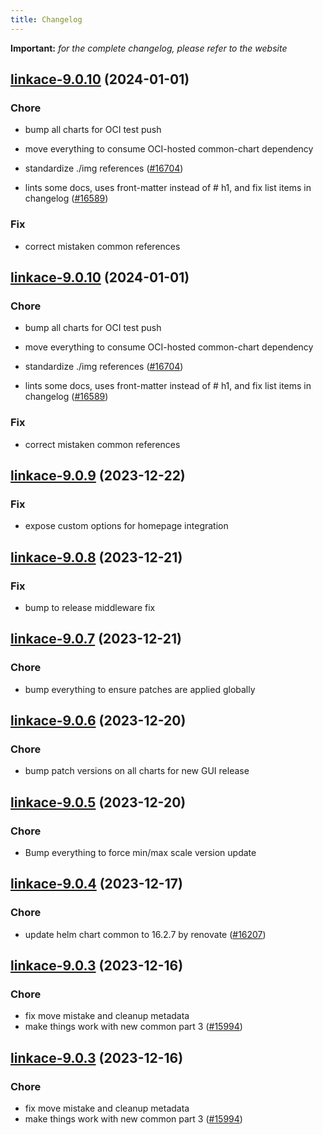 ```yaml
---
title: Changelog
---
```


**Important:**
*for the complete changelog, please refer to the website*



## [linkace-9.0.10](https://github.com/truecharts/charts/compare/linkace-9.0.9...linkace-9.0.10) (2024-01-01)

### Chore



- bump all charts for OCI test push

- move everything to consume OCI-hosted common-chart dependency

- standardize ./img references ([#16704](https://github.com/truecharts/charts/issues/16704))

- lints some docs, uses front-matter instead of # h1, and fix list items in changelog ([#16589](https://github.com/truecharts/charts/issues/16589))

### Fix



- correct mistaken common references


## [linkace-9.0.10](https://github.com/truecharts/charts/compare/linkace-9.0.9...linkace-9.0.10) (2024-01-01)

### Chore



- bump all charts for OCI test push

- move everything to consume OCI-hosted common-chart dependency

- standardize ./img references ([#16704](https://github.com/truecharts/charts/issues/16704))

- lints some docs, uses front-matter instead of # h1, and fix list items in changelog ([#16589](https://github.com/truecharts/charts/issues/16589))

### Fix



- correct mistaken common references
## [linkace-9.0.9](https://github.com/truecharts/charts/compare/linkace-9.0.8...linkace-9.0.9) (2023-12-22)

### Fix

- expose custom options for homepage integration

## [linkace-9.0.8](https://github.com/truecharts/charts/compare/linkace-9.0.7...linkace-9.0.8) (2023-12-21)

### Fix

- bump to release middleware fix

## [linkace-9.0.7](https://github.com/truecharts/charts/compare/linkace-9.0.6...linkace-9.0.7) (2023-12-21)

### Chore

- bump everything to ensure patches are applied globally

## [linkace-9.0.6](https://github.com/truecharts/charts/compare/linkace-9.0.5...linkace-9.0.6) (2023-12-20)

### Chore

- bump patch versions on all charts for new GUI release

## [linkace-9.0.5](https://github.com/truecharts/charts/compare/linkace-9.0.4...linkace-9.0.5) (2023-12-20)

### Chore

- Bump everything to force min/max scale version update

## [linkace-9.0.4](https://github.com/truecharts/charts/compare/linkace-9.0.3...linkace-9.0.4) (2023-12-17)

### Chore

- update helm chart common to 16.2.7 by renovate ([#16207](https://github.com/truecharts/charts/issues/16207))

## [linkace-9.0.3](https://github.com/truecharts/charts/compare/linkace-8.0.3...linkace-9.0.3) (2023-12-16)

### Chore

- fix move mistake and cleanup metadata
- make things work with new common part 3 ([#15994](https://github.com/truecharts/charts/issues/15994))

## [linkace-9.0.3](https://github.com/truecharts/charts/compare/linkace-8.0.3...linkace-9.0.3) (2023-12-16)

### Chore

- fix move mistake and cleanup metadata
- make things work with new common part 3 ([#15994](https://github.com/truecharts/charts/issues/15994))

